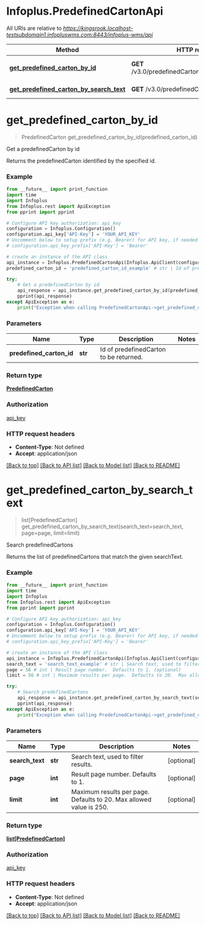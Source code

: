 # Infoplus.PredefinedCartonApi

All URIs are relative to *https://kingsrook.localhost-testsubdomain1.infopluswms.com:8443/infoplus-wms/api*

Method | HTTP request | Description
------------- | ------------- | -------------
[**get_predefined_carton_by_id**](PredefinedCartonApi.md#get_predefined_carton_by_id) | **GET** /v3.0/predefinedCarton/{predefinedCartonId} | Get a predefinedCarton by id
[**get_predefined_carton_by_search_text**](PredefinedCartonApi.md#get_predefined_carton_by_search_text) | **GET** /v3.0/predefinedCarton/search | Search predefinedCartons


# **get_predefined_carton_by_id**
> PredefinedCarton get_predefined_carton_by_id(predefined_carton_id)

Get a predefinedCarton by id

Returns the predefinedCarton identified by the specified id.

### Example
```python
from __future__ import print_function
import time
import Infoplus
from Infoplus.rest import ApiException
from pprint import pprint

# Configure API key authorization: api_key
configuration = Infoplus.Configuration()
configuration.api_key['API-Key'] = 'YOUR_API_KEY'
# Uncomment below to setup prefix (e.g. Bearer) for API key, if needed
# configuration.api_key_prefix['API-Key'] = 'Bearer'

# create an instance of the API class
api_instance = Infoplus.PredefinedCartonApi(Infoplus.ApiClient(configuration))
predefined_carton_id = 'predefined_carton_id_example' # str | Id of predefinedCarton to be returned.

try:
    # Get a predefinedCarton by id
    api_response = api_instance.get_predefined_carton_by_id(predefined_carton_id)
    pprint(api_response)
except ApiException as e:
    print("Exception when calling PredefinedCartonApi->get_predefined_carton_by_id: %s\n" % e)
```

### Parameters

Name | Type | Description  | Notes
------------- | ------------- | ------------- | -------------
 **predefined_carton_id** | **str**| Id of predefinedCarton to be returned. | 

### Return type

[**PredefinedCarton**](PredefinedCarton.md)

### Authorization

[api_key](../README.md#api_key)

### HTTP request headers

 - **Content-Type**: Not defined
 - **Accept**: application/json

[[Back to top]](#) [[Back to API list]](../README.md#documentation-for-api-endpoints) [[Back to Model list]](../README.md#documentation-for-models) [[Back to README]](../README.md)

# **get_predefined_carton_by_search_text**
> list[PredefinedCarton] get_predefined_carton_by_search_text(search_text=search_text, page=page, limit=limit)

Search predefinedCartons

Returns the list of predefinedCartons that match the given searchText.

### Example
```python
from __future__ import print_function
import time
import Infoplus
from Infoplus.rest import ApiException
from pprint import pprint

# Configure API key authorization: api_key
configuration = Infoplus.Configuration()
configuration.api_key['API-Key'] = 'YOUR_API_KEY'
# Uncomment below to setup prefix (e.g. Bearer) for API key, if needed
# configuration.api_key_prefix['API-Key'] = 'Bearer'

# create an instance of the API class
api_instance = Infoplus.PredefinedCartonApi(Infoplus.ApiClient(configuration))
search_text = 'search_text_example' # str | Search text, used to filter results. (optional)
page = 56 # int | Result page number.  Defaults to 1. (optional)
limit = 56 # int | Maximum results per page.  Defaults to 20.  Max allowed value is 250. (optional)

try:
    # Search predefinedCartons
    api_response = api_instance.get_predefined_carton_by_search_text(search_text=search_text, page=page, limit=limit)
    pprint(api_response)
except ApiException as e:
    print("Exception when calling PredefinedCartonApi->get_predefined_carton_by_search_text: %s\n" % e)
```

### Parameters

Name | Type | Description  | Notes
------------- | ------------- | ------------- | -------------
 **search_text** | **str**| Search text, used to filter results. | [optional] 
 **page** | **int**| Result page number.  Defaults to 1. | [optional] 
 **limit** | **int**| Maximum results per page.  Defaults to 20.  Max allowed value is 250. | [optional] 

### Return type

[**list[PredefinedCarton]**](PredefinedCarton.md)

### Authorization

[api_key](../README.md#api_key)

### HTTP request headers

 - **Content-Type**: Not defined
 - **Accept**: application/json

[[Back to top]](#) [[Back to API list]](../README.md#documentation-for-api-endpoints) [[Back to Model list]](../README.md#documentation-for-models) [[Back to README]](../README.md)

